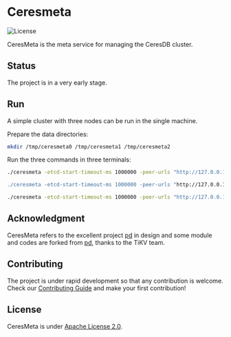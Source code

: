 # Ceresmeta

![License](https://img.shields.io/badge/license-Apache--2.0-green.svg)

CeresMeta is the meta service for managing the CeresDB cluster.

## Status
The project is in a very early stage.

## Run
A simple cluster with three nodes can be run in the single machine.

Prepare the data directories:
```bash
mkdir /tmp/ceresmeta0 /tmp/ceresmeta1 /tmp/ceresmeta2
```

Run the three commands in three terminals:
```bash
./ceresmeta -etcd-start-timeout-ms 1000000 -peer-urls "http://127.0.0.1:2380" -advertise-client-urls "http://127.0.0.1:2379" -advertise-peer-urls "http://127.0.0.1:2380" -client-urls "http://127.0.0.1:2379" -wal-dir /tmp/ceresmeta0/wal -data-dir /tmp/ceresmeta0/data -node-name "meta0"  -etcd-log-file /tmp/ceresmeta0/etcd.log -initial-cluster "meta0=http://127.0.0.1:2380,meta1=http://127.0.0.1:12380,meta2=http://127.0.0.1:22380

./ceresmeta -etcd-start-timeout-ms 1000000 -peer-urls "http://127.0.0.1:12380" -advertise-client-urls "http://127.0.0.1:12379" -advertise-peer-urls "http://127.0.0.1:12380" -client-urls "http://127.0.0.1:12379" -wal-dir /tmp/ceresmeta1/wal -data-dir /tmp/ceresmeta1/data -node-name "meta1" -etcd-log-file /tmp/ceresmeta1/etcd.log -initial-cluster "meta0=http://127.0.0.1:2380,meta1=http://127.0.0.1:12380,meta2=http://127.0.0.1:22380

./ceresmeta -etcd-start-timeout-ms 1000000 -peer-urls "http://127.0.0.1:22380" -advertise-client-urls "http://127.0.0.1:22379" -advertise-peer-urls "http://127.0.0.1:22380" -client-urls "http://127.0.0.1:22379" -wal-dir /tmp/ceresmeta2/wal -data-dir /tmp/ceresmeta2/data -node-name "meta2" -etcd-log-file /tmp/ceresmeta2/etcd.log -initial-cluster "meta0=http://127.0.0.1:2380,meta1=http://127.0.0.1:12380,meta2=http://127.0.0.1:22380
```

## Acknowledgment
CeresMeta refers to the excellent project [pd](https://github.com/tikv/pd) in design and some module and codes are forked from [pd](https://github.com/tikv/pd), thanks to the TiKV team.

## Contributing
The project is under rapid development so that any contribution is welcome.
Check our [Contributing Guide](https://github.com/CeresDB/ceresmeta/blob/main/CONTRIBUTING.md) and make your first contribution!

## License
CeresMeta is under [Apache License 2.0](./LICENSE).
